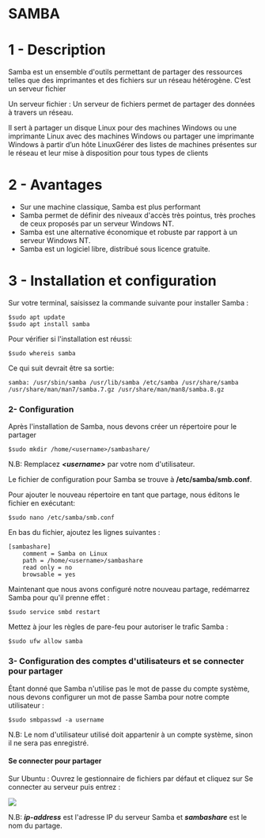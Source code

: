 # SAMBA
# 1 - Description
Samba est un ensemble d'outils permettant de partager des ressources telles que des imprimantes et des fichiers sur un réseau hétérogène. C’est un serveur fichier

Un serveur fichier : Un serveur de fichiers permet de partager des données à travers un réseau.

Il sert à partager un disque Linux pour des machines Windows
ou une imprimante Linux avec des machines Windows
ou partager une imprimante Windows à partir d’un hôte LinuxGérer des listes de machines présentes sur le réseau et leur mise à disposition pour tous types de clients
# 2 - Avantages
- Sur une machine classique, Samba est plus performant 
- Samba permet de définir des niveaux d'accès très pointus, très proches de ceux proposés par un serveur Windows NT.
- Samba est une alternative économique et robuste par rapport à un serveur Windows NT.
- Samba est un logiciel libre, distribué sous licence gratuite.
# 3 - Installation et configuration

Sur votre terminal, saisissez la commande suivante pour installer Samba :
```
$sudo apt update
$sudo apt install samba
```
Pour vérifier si l'installation est réussi:
```
$sudo whereis samba
```
Ce qui suit devrait être sa sortie:
```
samba: /usr/sbin/samba /usr/lib/samba /etc/samba /usr/share/samba /usr/share/man/man7/samba.7.gz /usr/share/man/man8/samba.8.gz
```

### 2- Configuration
Après l'installation de Samba, nous devons créer un répertoire pour le partager

```
$sudo mkdir /home/<username>/sambashare/
```
N.B: Remplacez ***\<username\>*** par votre nom d'utilisateur.

Le fichier de configuration pour Samba se trouve à **/etc/samba/smb.conf**.

Pour ajouter le nouveau répertoire en tant que partage, nous éditons le fichier en exécutant:
```
$sudo nano /etc/samba/smb.conf
```

En bas du fichier, ajoutez les lignes suivantes :
```
[sambashare]
    comment = Samba on Linux
    path = /home/<username>/sambashare
    read only = no
    browsable = yes
```

Maintenant que nous avons configuré notre nouveau partage, redémarrez Samba pour qu'il prenne effet :
```
$sudo service smbd restart
```
Mettez à jour les règles de pare-feu pour autoriser le trafic Samba :
```
$sudo ufw allow samba
```

### 3- Configuration des comptes d'utilisateurs et se connecter pour partager
Étant donné que Samba n'utilise pas le mot de passe du compte système, nous devons configurer un mot de passe Samba pour notre compte utilisateur :
```
$sudo smbpasswd -a username
```
N.B: Le nom d'utilisateur utilisé doit appartenir à un compte système, sinon il ne sera pas enregistré.


#### Se connecter pour partager
Sur Ubuntu : Ouvrez le gestionnaire de fichiers par défaut et cliquez sur Se connecter au serveur puis entrez :
<p align="left">
  <img src="https://github.com/Herizoran/SYS1/blob/main/samba/images/samba_connect.jpg" />
</p>

N.B: ***ip-address*** est l'adresse IP du serveur Samba et ***sambashare*** est le nom du partage.
